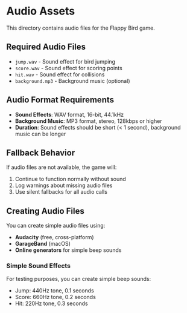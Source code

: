 # Audio Assets

This directory contains audio files for the Flappy Bird game.

## Required Audio Files

- `jump.wav` - Sound effect for bird jumping
- `score.wav` - Sound effect for scoring points
- `hit.wav` - Sound effect for collisions
- `background.mp3` - Background music (optional)

## Audio Format Requirements

- **Sound Effects**: WAV format, 16-bit, 44.1kHz
- **Background Music**: MP3 format, stereo, 128kbps or higher
- **Duration**: Sound effects should be short (< 1 second), background music can be longer

## Fallback Behavior

If audio files are not available, the game will:
1. Continue to function normally without sound
2. Log warnings about missing audio files
3. Use silent fallbacks for all audio calls

## Creating Audio Files

You can create simple audio files using:
- **Audacity** (free, cross-platform)
- **GarageBand** (macOS)
- **Online generators** for simple beep sounds

### Simple Sound Effects

For testing purposes, you can create simple beep sounds:
- Jump: 440Hz tone, 0.1 seconds
- Score: 660Hz tone, 0.2 seconds  
- Hit: 220Hz tone, 0.3 seconds